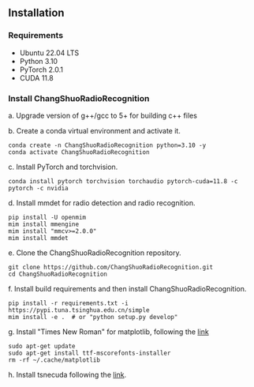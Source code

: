## Installation

### Requirements

- Ubuntu 22.04 LTS
- Python 3.10
- PyTorch 2.0.1
- CUDA 11.8

### Install ChangShuoRadioRecognition

a. Upgrade version of g++/gcc to 5+ for building c++ files

b. Create a conda virtual environment and activate it.

```shell
conda create -n ChangShuoRadioRecognition python=3.10 -y
conda activate ChangShuoRadioRecognition
```

c. Install PyTorch and torchvision.
```shell
conda install pytorch torchvision torchaudio pytorch-cuda=11.8 -c pytorch -c nvidia
```

d. Install mmdet for radio detection and radio recognition.

```shell
pip install -U openmim
mim install mmengine
mim install "mmcv>=2.0.0"
mim install mmdet
```

e. Clone the ChangShuoRadioRecognition repository.

```shell
git clone https://github.com/ChangShuoRadioRecognition.git
cd ChangShuoRadioRecognition
```

f. Install build requirements and then install ChangShuoRadioRecognition.

```shell
pip install -r requirements.txt -i https://pypi.tuna.tsinghua.edu.cn/simple
mim install -e .  # or "python setup.py develop"
```

g. Install "Times New Roman" for matplotlib, following
the [link](https://blog.csdn.net/u014712482/article/details/80568540?utm_medium=distribute.pc_relevant.none-task-blog-BlogCommendFromMachineLearnPai2-3.control&depth_1-utm_source=distribute.pc_relevant.none-task-blog-BlogCommendFromMachineLearnPai2-3.control)

```shell
sudo apt-get update
sudo apt-get install ttf-mscorefonts-installer
rm -rf ~/.cache/matplotlib
```

h. Install tsnecuda following the [link](https://github.com/CannyLab/tsne-cuda). 

